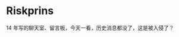 # Riskprins

14 年写的聊天室、留言板，今天一看，历史消息都没了，这是被入侵了？

<ImgView title="Riskprins" url="https://0.z.wiki/autoupload/20240404/Y9dK.2026X3568-image.png" />

